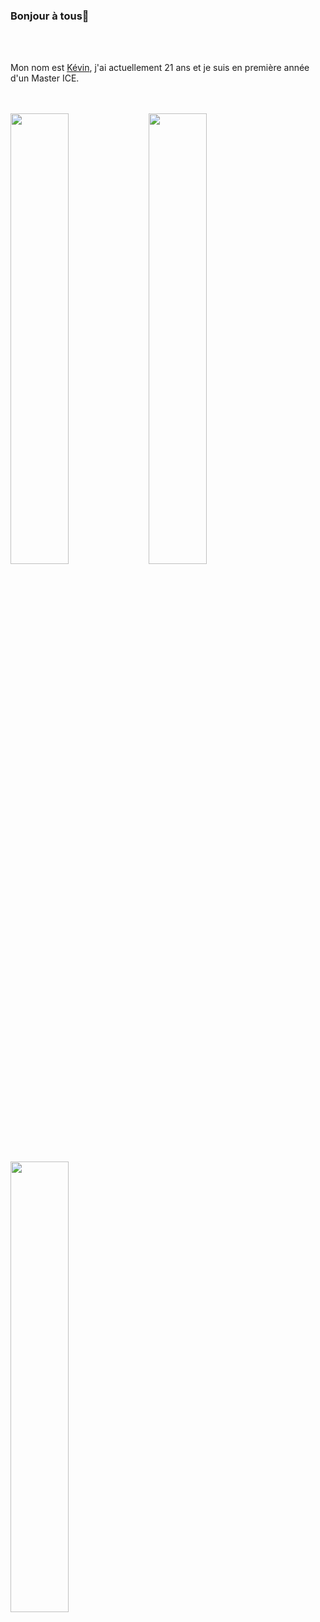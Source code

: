 ### Bonjour à tous👋

<br />
<br />

Mon nom est <a href="https://kevin-dev.com/">Kévin</a>, j'ai actuellement 21 ans et je suis en première année d'un Master ICE.

<br />
<br />


<img width="43%"  src="http://github-readme-streak-stats.herokuapp.com?user=Drosscend&theme=tokyonight&locale=fr&date_format=j%20M%5B%20Y%5D" />
<img width="43%"  src="https://github-readme-stats.vercel.app/api?username=Drosscend&count_private=true&show_icons=true&include_all_commits=false&hide_border=true&hide_title=true&theme=tokyonight" />
<img width="43%"  src="https://github-readme-stats.vercel.app/api/top-langs/?username=Drosscend&theme=tokyonight&include_all_commits=true&count_private=true&layout=compact" />
